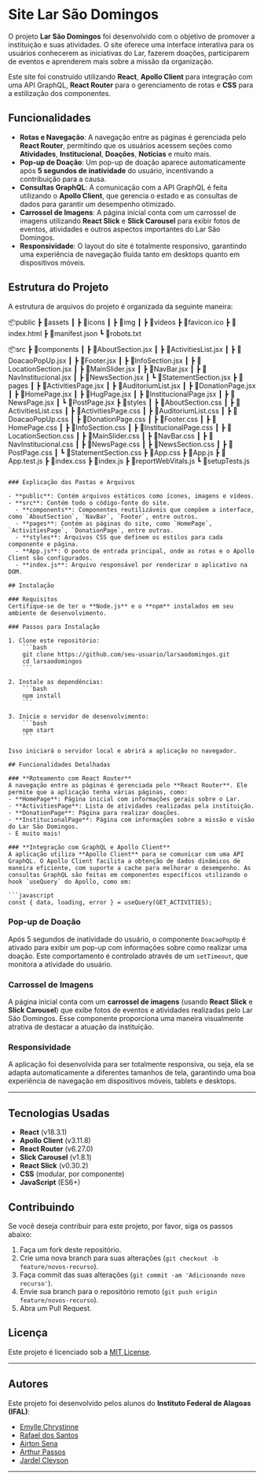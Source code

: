 # Site Lar São Domingos

O projeto **Lar São Domingos** foi desenvolvido com o objetivo de promover a instituição e suas atividades. O site oferece uma interface interativa para os usuários conhecerem as iniciativas do Lar, fazerem doações, participarem de eventos e aprenderem mais sobre a missão da organização.

Este site foi construído utilizando **React**, **Apollo Client** para integração com uma API GraphQL, **React Router** para o gerenciamento de rotas e **CSS** para a estilização dos componentes.

## Funcionalidades

- **Rotas e Navegação**: A navegação entre as páginas é gerenciada pelo **React Router**, permitindo que os usuários acessem seções como **Atividades**, **Institucional**, **Doações**, **Notícias** e muito mais.
- **Pop-up de Doação**: Um pop-up de doação aparece automaticamente após **5 segundos de inatividade** do usuário, incentivando a contribuição para a causa.
- **Consultas GraphQL**: A comunicação com a API GraphQL é feita utilizando o **Apollo Client**, que gerencia o estado e as consultas de dados para garantir um desempenho otimizado.
- **Carrossel de Imagens**: A página inicial conta com um carrossel de imagens utilizando **React Slick** e **Slick Carousel** para exibir fotos de eventos, atividades e outros aspectos importantes do Lar São Domingos.
- **Responsividade**: O layout do site é totalmente responsivo, garantindo uma experiência de navegação fluída tanto em desktops quanto em dispositivos móveis.

## Estrutura do Projeto

A estrutura de arquivos do projeto é organizada da seguinte maneira:


📦public
 ┣ 📂assets
 ┃ ┣ 📂icons
 ┃ ┣ 📂img
 ┃ ┣ 📂videos
 ┣ 📜favicon.ico
 ┣ 📜index.html
 ┣ 📜manifest.json
 ┗ 📜robots.txt

📦src
 ┣ 📂components
 ┃ ┣ 📜AboutSection.jsx
 ┃ ┣ 📜ActivitiesList.jsx
 ┃ ┣ 📜DoacaoPopUp.jsx
 ┃ ┣ 📜Footer.jsx
 ┃ ┣ 📜InfoSection.jsx
 ┃ ┣ 📜LocationSection.jsx
 ┃ ┣ 📜MainSlider.jsx
 ┃ ┣ 📜NavBar.jsx
 ┃ ┣ 📜NavInstitucional.jsx
 ┃ ┣ 📜NewsSection.jsx
 ┃ ┗ 📜StatementSection.jsx
 ┣ 📂pages
 ┃ ┣ 📜ActivitiesPage.jsx
 ┃ ┣ 📜AuditoriumList.jsx
 ┃ ┣ 📜DonationPage.jsx
 ┃ ┣ 📜HomePage.jsx
 ┃ ┣ 📜HugPage.jsx
 ┃ ┣ 📜InstitucionalPage.jsx
 ┃ ┣ 📜NewsPage.jsx
 ┃ ┗ 📜PostPage.jsx
 ┣ 📂styles
 ┃ ┣ 📜AboutSection.css
 ┃ ┣ 📜ActivitiesList.css
 ┃ ┣ 📜ActivitiesPage.css
 ┃ ┣ 📜AuditoriumList.css
 ┃ ┣ 📜DoacaoPopUp.css
 ┃ ┣ 📜DonationPage.css
 ┃ ┣ 📜Footer.css
 ┃ ┣ 📜HomePage.css
 ┃ ┣ 📜InfoSection.css
 ┃ ┣ 📜InstitucionalPage.css
 ┃ ┣ 📜LocationSection.css
 ┃ ┣ 📜MainSlider.css
 ┃ ┣ 📜NavBar.css
 ┃ ┣ 📜NavInstitucional.css
 ┃ ┣ 📜NewsPage.css
 ┃ ┣ 📜NewsSection.css
 ┃ ┣ 📜PostPage.css
 ┃ ┗ 📜StatementSection.css
 ┣ 📜App.css
 ┣ 📜App.js
 ┣ 📜App.test.js
 ┣ 📜index.css
 ┣ 📜index.js
 ┣ 📜reportWebVitals.js
 ┗ 📜setupTests.js
```

### Explicação das Pastas e Arquivos

- **public**: Contém arquivos estáticos como ícones, imagens e vídeos.
- **src**: Contém todo o código-fonte do site.
  - **components**: Componentes reutilizáveis que compõem a interface, como `AboutSection`, `NavBar`, `Footer`, entre outros.
  - **pages**: Contém as páginas do site, como `HomePage`, `ActivitiesPage`, `DonationPage`, entre outras.
  - **styles**: Arquivos CSS que definem os estilos para cada componente e página.
  - **App.js**: O ponto de entrada principal, onde as rotas e o Apollo Client são configurados.
  - **index.js**: Arquivo responsável por renderizar o aplicativo na DOM.

## Instalação

### Requisitos
Certifique-se de ter o **Node.js** e o **npm** instalados em seu ambiente de desenvolvimento.

### Passos para Instalação

1. Clone este repositório:
    ```bash
    git clone https://github.com/seu-usuario/larsaodomingos.git
    cd larsaodomingos
    ```

2. Instale as dependências:
    ```bash
    npm install
    ```

3. Inicie o servidor de desenvolvimento:
    ```bash
    npm start
    ```

Isso iniciará o servidor local e abrirá a aplicação no navegador.

## Funcionalidades Detalhadas

### **Roteamento com React Router**
A navegação entre as páginas é gerenciada pelo **React Router**. Ele permite que a aplicação tenha várias páginas, como:
- **HomePage**: Página inicial com informações gerais sobre o Lar.
- **ActivitiesPage**: Lista de atividades realizadas pela instituição.
- **DonationPage**: Página para realizar doações.
- **InstitucionalPage**: Página com informações sobre a missão e visão do Lar São Domingos.
- E muito mais!

### **Integração com GraphQL e Apollo Client**
A aplicação utiliza **Apollo Client** para se comunicar com uma API GraphQL. O Apollo Client facilita a obtenção de dados dinâmicos de maneira eficiente, com suporte a cache para melhorar o desempenho. As consultas GraphQL são feitas em componentes específicos utilizando o hook `useQuery` do Apollo, como em:

```javascript
const { data, loading, error } = useQuery(GET_ACTIVITIES);
```

### **Pop-up de Doação**
Após 5 segundos de inatividade do usuário, o componente `DoacaoPopUp` é ativado para exibir um pop-up com informações sobre como realizar uma doação. Este comportamento é controlado através de um `setTimeout`, que monitora a atividade do usuário.

### **Carrossel de Imagens**
A página inicial conta com um **carrossel de imagens** (usando **React Slick** e **Slick Carousel**) que exibe fotos de eventos e atividades realizadas pelo Lar São Domingos. Esse componente proporciona uma maneira visualmente atrativa de destacar a atuação da instituição.

### **Responsividade**
A aplicação foi desenvolvida para ser totalmente responsiva, ou seja, ela se adapta automaticamente a diferentes tamanhos de tela, garantindo uma boa experiência de navegação em dispositivos móveis, tablets e desktops.

---

## **Tecnologias Usadas**
- **React** (v18.3.1)
- **Apollo Client** (v3.11.8)
- **React Router** (v6.27.0)
- **Slick Carousel** (v1.8.1)
- **React Slick** (v0.30.2)
- **CSS** (modular, por componente)
- **JavaScript** (ES6+)

## **Contribuindo**
Se você deseja contribuir para este projeto, por favor, siga os passos abaixo:

1. Faça um fork deste repositório.
2. Crie uma nova branch para suas alterações (`git checkout -b feature/novos-recurso`).
3. Faça commit das suas alterações (`git commit -am 'Adicionando novo recurso'`).
4. Envie sua branch para o repositório remoto (`git push origin feature/novos-recurso`).
5. Abra um Pull Request.

## **Licença**
Este projeto é licenciado sob a [MIT License](LICENSE).

---

## **Autores**
Este projeto foi desenvolvido pelos alunos do **Instituto Federal de Alagoas (IFAL)**:

- [Emylle Chrystinne](https://github.com/EmyChrystinne)
- [Rafael dos Santos](https://github.com/uRaelM)
- [Airton Sena](mailto:assa2@aluno.ifal.edu.br)
- [Arthur Passos](https://github.com/thupassos)
- [Jardel Cleyson](https://github.com/jardelcleyson)

---
